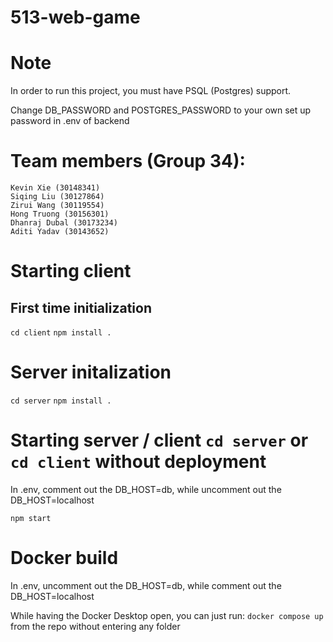 # 513-web-game

# Note

In order to run this project, you must have PSQL (Postgres) support.

Change DB_PASSWORD and POSTGRES_PASSWORD to your own set up password in .env of backend

# Team members (Group 34):
    Kevin Xie (30148341)
    Siqing Liu (30127864)
    Zirui Wang (30119554)
    Hong Truong (30156301)
    Dhanraj Dubal (30173234)
    Aditi Yadav (30143652)

# Starting client

## First time initialization
`cd client`
`npm install .`

# Server initalization

`cd server`
`npm install .`

# Starting server / client `cd server` or `cd client` without deployment

In .env, comment out the DB_HOST=db, while uncomment out the DB_HOST=localhost


`npm start`

# Docker build

In .env, uncomment out the DB_HOST=db, while comment out the DB_HOST=localhost

While having the Docker Desktop open, you can just run: `docker compose up` 
from the repo without entering any folder